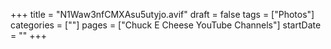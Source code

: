 +++
title = "N1Waw3nfCMXAsu5utyjo.avif"
draft = false
tags = ["Photos"]
categories = [""]
pages = ["Chuck E Cheese YouTube Channels"]
startDate = ""
+++
